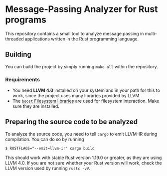 # Message-Passing Analyzer for Rust programs

This repository contains a small tool to analyze message passing in multi-threaded applications written in the Rust programming language.


## Building
You can build the project by simply running `make all` within the repository. 

### Requirements
- You need **LLVM 4.0** installed on your system and in your path for this to work, since the project uses many libraries provided by LLVM.
- The [`boost` Filesystem libraries](http://www.boost.org/doc/libs/1_64_0/libs/filesystem/doc/index.htm) are used for filesystem interaction. Make sure they are installed.


## Preparing the source code to be analyzed
To analyze the source code, you need to tell `cargo` to emit LLVM-IR during compilation.
You can do so by running 

```
$ RUSTFLAGS="--emit=llvm-ir" cargo build
```

This should work with stable Rust version 1.19.0 or greater, as they are using LLVM 4.0. If you are not sure whether your Rust version will work, check the LLVM version used by running `rustc -vV`.

